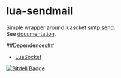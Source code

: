 lua-sendmail
============

Simple wrapper around luasoket smtp.send.<br/>
See [documentation](http://moteus.github.io/sendmail/index.html).

##Dependences##
* [LuaSocket](http://www.impa.br/~diego/software/luasocket)


[![Bitdeli Badge](https://d2weczhvl823v0.cloudfront.net/moteus/lua-sendmail/trend.png)](https://bitdeli.com/free "Bitdeli Badge")

